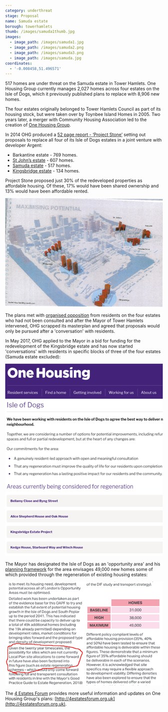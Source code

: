 ```yaml
---
category: underthreat
stage: Proposal
name: Samuda estate
borough: towerhamlets 
thumb: /images/samuda1thumb.jpg
images:
  - image_path: /images/samuda1.jpg
  - image_path: /images/samuda2.png
  - image_path: /images/samuda3.png
  - image_path: /images/samuda.jpg
coordinates:
  - '-0.008458,51.496571'
---
```

517 homes are under threat on the Samuda estate in Tower Hamlets. One Housing Group currently manages 2,027 homes across four estates on the Isle of Dogs, which it previously published plans to replace with 8,906 new homes.

The four estates originally belonged to Tower Hamlets Council as part of its housing stock, but were taken over by Toynbee Island Homes in 2005. Two years later, a merger with Community Housing Association led to the creation of [One Housing Group](http://onehousing.co.uk). 

In 2014 OHG produced a [52 page report - ‘Project Stone’](/images/ProjectStone.pdf) setting out proposals to replace all four of its Isle of Dogs estates in a joint venture with developer Argent:  

 * Barkantine estate - 769 homes.
 * [St John’s estate](/estates/towerhamlets/stjohns/) - 607 homes.
 * [Samuda estate](/estates/towerhamlets/samuda/) - 517 homes.
 * [Kingsbridge estate](/estates/towerhamlets/kingsbridge/) - 134 homes.

Project Stone proposed just 30% of the redeveloped properties as affordable housing. Of these, 17% would have been shared ownership and 13% would have been affordable rented. 

<img src="/images/pstone.png" class="img-fluid rounded img-thumbnail">

The plans met with [organised opposition](http://www.4estatesforum.org.uk) from residents on the four estates who had not been consulted and after the Mayor of Tower Hamlets intervened, OHG scrapped its masterplan and agreed that proposals would only be pursued after a 'conversation' with residents.

In May 2017, OHG applied to the Mayor in a bid for funding for the redevelopment of the Kingsbridge estate and has now started 'conversations' with residents in specific blocks of three of the four estates (Samuda estate excluded): 

<img src="/images/ohgconversations.png" class="img-fluid rounder img-thumbnail">

The Mayor has designated the Isle of Dogs as an 'opportunity area' and his [planning framework](https://airdrive-secure.s3-eu-west-1.amazonaws.com/london/dataset/isle-of-dogs-and-south-poplar-opportunity-area-planning-framework/2019-10-18T14%3A33%3A23/Appendix%20A%20Isle%20of%20Dogs%20and%20South%20Poplar%20OAPF.pdf?X-Amz-Algorithm=AWS4-HMAC-SHA256&X-Amz-Credential=AKIAJJDIMAIVZJDICKHA%2F20200603%2Feu-west-1%2Fs3%2Faws4_request&X-Amz-Date=20200603T161828Z&X-Amz-Expires=300&X-Amz-Signature=e9f1e1b74bfcd4ea3f185de6fa62ea24ad89c7701eee317bad9d78024ba5474f&X-Amz-SignedHeaders=host) for the area envisages 49,000 new homes some of which provided through the regeneration of existing housing estates:

<img src="/images/isleofdogsoapf.png" class="img-fluid rounded img-thumbnail">

The [4 Estates Forum](http://4estatesforum.org.uk) provides more useful information and updates on One Housing Group's plans: [http://4estatesforum.org.uk](http://4estatesforum.org.uk).

